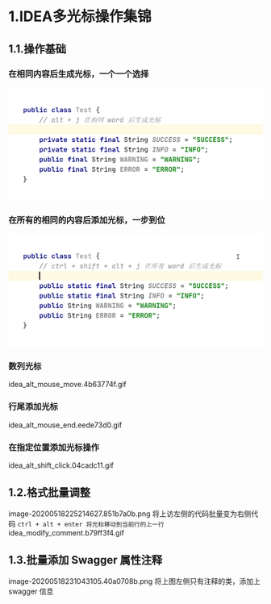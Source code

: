 # 1.IDEA多光标操作集锦

## 1.1.操作基础

### 在相同内容后生成光标，一个一个选择
![](/static/image/idea_alt_j-1589727619502.c6c9651d.gif)
### 在所有的相同的内容后添加光标，一步到位
![](/static/image/idea_alt_shift_ctrl_j.c1b6d800.gif)
### 数列光标
idea_alt_mouse_move.4b63774f.gif
### 行尾添加光标
idea_alt_mouse_end.eede73d0.gif
### 在指定位置添加光标操作
idea_alt_shift_click.04cadc11.gif

## 1.2.格式批量调整
image-20200518225214627.851b7a0b.png
将上访左侧的代码批量变为右侧代码
`ctrl + alt + enter 将光标移动到当前行的上一行`
idea_modify_comment.b79ff3f4.gif
## 1.3.批量添加 Swagger 属性注释
image-20200518231043105.40a0708b.png
将上图左侧只有注释的类，添加上 swagger 信息